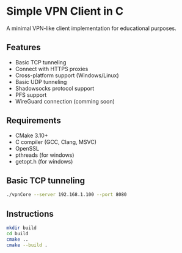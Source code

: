 # Simple VPN Client in C

A minimal VPN-like client implementation for educational purposes.

## Features
- Basic TCP tunneling
- Connect with HTTPS proxies
- Cross-platform support (Windows/Linux)
- Basic UDP tunneling
- Shadowsocks protocol support
- PFS support
- WireGuard connection (comming soon)


## Requirements
- CMake 3.10+
- C compiler (GCC, Clang, MSVC)
- OpenSSL
- pthreads (for windows)
- getopt.h (for windows)



## Basic TCP tunneling
```bash
./vpnCore --server 192.168.1.100 --port 8080
```

## Instructions
```bash
mkdir build
cd build
cmake ..
cmake --build .
```
